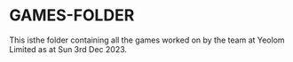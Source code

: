 # GAMES-FOLDER
 This isthe folder containing all the games worked on by the team at Yeolom Limited as at Sun 3rd Dec 2023.
